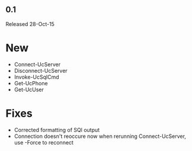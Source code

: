 0.1
---
Released 28-Oct-15

New
===

 - Connect-UcServer
 - Disconnect-UcServer
 - Invoke-UcSqlCmd
 - Get-UcPhone
 - Get-UcUser

Fixes
=====

 - Corrected formatting of SQl output
 - Connection doesn't reoccure now when rerunning Connect-UcServer, use -Force to reconnect

